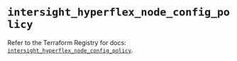 # `intersight_hyperflex_node_config_policy`

Refer to the Terraform Registry for docs: [`intersight_hyperflex_node_config_policy`](https://registry.terraform.io/providers/ciscodevnet/intersight/1.0.71/docs/resources/hyperflex_node_config_policy).
